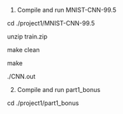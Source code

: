 1. Compile and run MNIST-CNN-99.5

cd ./project1/MNIST-CNN-99.5

unzip train.zip

make clean

make

./CNN.out

2. Compile and run part1_bonus

cd ./project1/part1_bonus


